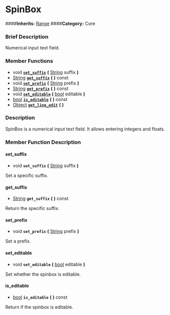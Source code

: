 #  SpinBox  
####**Inherits:** [Range](class_range)
####**Category:** Core

###  Brief Description  
Numerical input text field.

###  Member Functions 
  * void  **[`set_suffix`](#set_suffix)**  **(** [String](class_string) suffix  **)**
  * [String](class_string)  **[`get_suffix`](#get_suffix)**  **(** **)** const
  * void  **[`set_prefix`](#set_prefix)**  **(** [String](class_string) prefix  **)**
  * [String](class_string)  **[`get_prefix`](#get_prefix)**  **(** **)** const
  * void  **[`set_editable`](#set_editable)**  **(** [bool](class_bool) editable  **)**
  * [bool](class_bool)  **[`is_editable`](#is_editable)**  **(** **)** const
  * [Object](class_object)  **[`get_line_edit`](#get_line_edit)**  **(** **)**

###  Description  
SpinBox is a numerical input text field. It allows entering integers and floats.

###  Member Function Description  

#### <a name="set_suffix">set_suffix</a>
  * void  **`set_suffix`**  **(** [String](class_string) suffix  **)**

Set a specific suffix.

#### <a name="get_suffix">get_suffix</a>
  * [String](class_string)  **`get_suffix`**  **(** **)** const

Return the specific suffix.

#### <a name="set_prefix">set_prefix</a>
  * void  **`set_prefix`**  **(** [String](class_string) prefix  **)**

Set a prefix.

#### <a name="set_editable">set_editable</a>
  * void  **`set_editable`**  **(** [bool](class_bool) editable  **)**

Set whether the spinbox is editable.

#### <a name="is_editable">is_editable</a>
  * [bool](class_bool)  **`is_editable`**  **(** **)** const

Return if the spinbox is editable.
